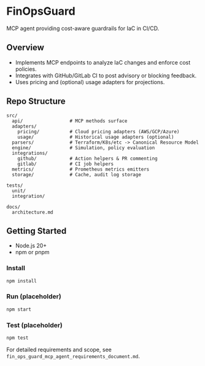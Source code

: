 # FinOpsGuard

MCP agent providing cost-aware guardrails for IaC in CI/CD.

## Overview
- Implements MCP endpoints to analyze IaC changes and enforce cost policies.
- Integrates with GitHub/GitLab CI to post advisory or blocking feedback.
- Uses pricing and (optional) usage adapters for projections.

## Repo Structure
```
src/
  api/                 # MCP methods surface
  adapters/
    pricing/           # Cloud pricing adapters (AWS/GCP/Azure)
    usage/             # Historical usage adapters (optional)
  parsers/             # Terraform/K8s/etc -> Canonical Resource Model
  engine/              # Simulation, policy evaluation
  integrations/
    github/            # Action helpers & PR commenting
    gitlab/            # CI job helpers
  metrics/             # Prometheus metrics emitters
  storage/             # Cache, audit log storage
  
tests/
  unit/
  integration/

docs/
  architecture.md
```

## Getting Started
- Node.js 20+
- npm or pnpm

### Install
```bash
npm install
```

### Run (placeholder)
```bash
npm start
```

### Test (placeholder)
```bash
npm test
```

For detailed requirements and scope, see `fin_ops_guard_mcp_agent_requirements_document.md`.
